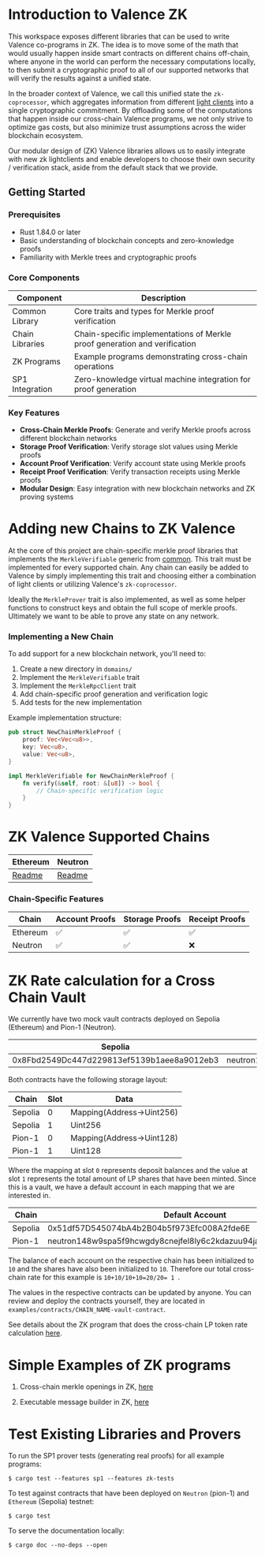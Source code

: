 # Introduction to Valence ZK
This workspace exposes different libraries that can be used to write Valence co-programs in ZK. The idea is to move some of the math that would usually happen inside smart contracts on different chains off-chain, where anyone in the world can perform the necessary computations locally, to then submit a cryptographic proof to all of our supported networks that will verify the results against a unified state. 

In the broader context of Valence, we call this unified state the `zk-coprocessor`, which aggregates information from different [light clients](https://a16zcrypto.com/posts/article/an-introduction-to-light-clients/) into a single cryptographic commitment. By offloading some of the computations that happen inside our cross-chain Valence programs, we not only strive to optimize gas costs, but also minimize trust assumptions across  the wider blockchain ecosystem. 

Our modular design of (ZK) Valence libraries allows us to easily integrate with new zk lightclients and enable developers to choose their own security / verification stack, aside from the default stack that we provide.

## Getting Started

### Prerequisites
- Rust 1.84.0 or later
- Basic understanding of blockchain concepts and zero-knowledge proofs
- Familiarity with Merkle trees and cryptographic proofs

### Core Components
| Component | Description |
|-----------|-------------|
| Common Library | Core traits and types for Merkle proof verification |
| Chain Libraries | Chain-specific implementations of Merkle proof generation and verification |
| ZK Programs | Example programs demonstrating cross-chain operations |
| SP1 Integration | Zero-knowledge virtual machine integration for proof generation |

### Key Features

- **Cross-Chain Merkle Proofs**: Generate and verify Merkle proofs across different blockchain networks
- **Storage Proof Verification**: Verify storage slot values using Merkle proofs
- **Account Proof Verification**: Verify account state using Merkle proofs
- **Receipt Proof Verification**: Verify transaction receipts using Merkle proofs
- **Modular Design**: Easy integration with new blockchain networks and ZK proving systems

# Adding new Chains to ZK Valence
At the core of this project are chain-specific merkle proof libraries that implements the `MerkleVerifiable` generic from  [common](common/src/merkle/types.rs).
This trait must be implemented for every supported chain. Any chain can easily be added to Valence by simply implementing this trait and choosing either a combination of light clients or utilizing Valence's `zk-coprocessor`.

Ideally the `MerkleProver` trait is also implemented, as well as some helper functions to construct keys and obtain the full scope of merkle proofs.
Ultimately we want to be able to prove any state on any network.

### Implementing a New Chain

To add support for a new blockchain network, you'll need to:

1. Create a new directory in `domains/`
2. Implement the `MerkleVerifiable` trait
3. Implement the `MerkleRpcClient` trait
4. Add chain-specific proof generation and verification logic
5. Add tests for the new implementation

Example implementation structure:
```rust
pub struct NewChainMerkleProof {
    proof: Vec<Vec<u8>>,
    key: Vec<u8>,
    value: Vec<u8>,
}

impl MerkleVerifiable for NewChainMerkleProof {
    fn verify(&self, root: &[u8]) -> bool {
        // Chain-specific verification logic
    }
}
```

# ZK Valence Supported Chains
| Ethereum | Neutron |
|---|---|
| [Readme](domains/ethereum/README.md) | [Readme](domains/neutron/README.md) |

### Chain-Specific Features

| Chain | Account Proofs | Storage Proofs | Receipt Proofs |
|-------|---------------|----------------|----------------|
| Ethereum | ✅ | ✅ | ✅ |
| Neutron | ✅ | ✅ | ❌ |

# ZK Rate calculation for a Cross Chain Vault
We currently have two mock vault contracts deployed on Sepolia (Ethereum) and Pion-1 (Neutron).

| Sepolia | Pion-1 |
|---|---|
| 0x8Fbd2549Dc447d229813ef5139b1aee8a9012eb3 | neutron148w9spa5f9hcwgdy8cnejfel8ly6c2kdazuu94ja5dmy6zyet2ks6c49fd |

Both contracts have the following storage layout:

| Chain | Slot | Data |
|---|---|---|
| Sepolia | 0 | Mapping(Address->Uint256) |
| Sepolia | 1 | Uint256 |
| Pion-1 | 0 | Mapping(Address->Uint128) |
| Pion-1 | 1 | Uint128 |

Where the mapping at slot `0` represents deposit balances and the value at slot `1` represents the total amount of LP shares that have been minted.
Since this is a vault, we have a default account in each mapping that we are interested in.

| Chain | Default Account |
|---|---|
| Sepolia | 0x51df57D545074bA4b2B04b5f973Efc008A2fde6E |
| Pion-1 | neutron148w9spa5f9hcwgdy8cnejfel8ly6c2kdazuu94ja5dmy6zyet2ks6c49fd |

The balance of each account on the respective chain has been initialized to `10` and the shares have also been initialized to `10`. Therefore our total cross-chain rate for this example is `10+10/10+10=20/20= 1 `.

The values in the respective contracts can be updated by anyone. You can review and deploy the contracts yourself, they are located in `examples/contracts/CHAIN_NAME-vault-contract`.

See details about the ZK program that does the cross-chain LP token rate calculation [here](examples/sp1/vault-zk-rate-program/prover/README.md).

# Simple Examples of ZK programs
1. Cross-chain merkle openings in ZK, [here](examples/sp1/cross-chain-merkle-program/prover/README.md)

2. Executable message builder in ZK, [here](examples/sp1/cross-chain-message-builder-program/prover/README.md)

# Test Existing Libraries and Provers

To run the SP1 prover tests (generating real proofs) for all example programs:

```shell
$ cargo test --features sp1 --features zk-tests
```

To test against contracts that have been deployed on `Neutron` (pion-1) and `Ethereum` (Sepolia) testnet:

```shell
$ cargo test
```

To serve the documentation locally:
```shell
$ cargo doc --no-deps --open
```